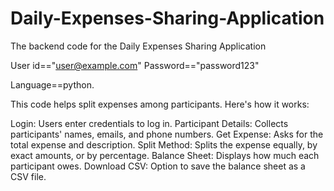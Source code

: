 # Daily-Expenses-Sharing-Application
The backend code for the Daily Expenses Sharing Application

User id=="user@example.com"
Password=="password123"

Language==python.

This code helps split expenses among participants. Here's how it works:

Login: Users enter credentials to log in.
Participant Details: Collects participants' names, emails, and phone numbers.
Get Expense: Asks for the total expense and description.
Split Method: Splits the expense equally, by exact amounts, or by percentage.
Balance Sheet: Displays how much each participant owes.
Download CSV: Option to save the balance sheet as a CSV file.
